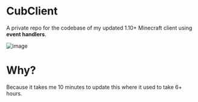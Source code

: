 # CubClient

A private repo for the codebase of my updated 1.10+ Minecraft client using **event handlers**.

![image](http://upload.blueberrypancak.es/screenshot__.png)

# Why?

Because it takes me 10 minutes to update this where it used to take 6+ hours.
